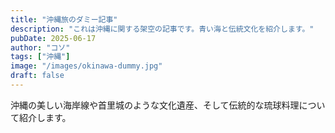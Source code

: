 ```yaml
---
title: "沖縄旅のダミー記事"
description: "これは沖縄に関する架空の記事です。青い海と伝統文化を紹介します。"
pubDate: 2025-06-17
author: "コソ"
tags: ["沖縄"]
image: "/images/okinawa-dummy.jpg"
draft: false
---
```


沖縄の美しい海岸線や首里城のような文化遺産、そして伝統的な琉球料理について紹介します。